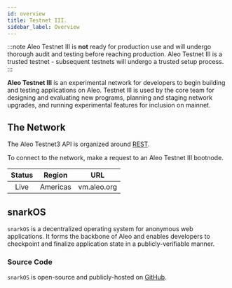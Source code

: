 ```yaml
---
id: overview
title: Testnet III.
sidebar_label: Overview
---
```


:::note
Aleo Testnet III is **not** ready for production use and will undergo thorough audit and testing before reaching production.
Aleo Testnet III is a trusted testnet - subsequent testnets will undergo a trusted setup process.
:::

**Aleo Testnet III** is an experimental network for developers to begin building and testing applications on Aleo.
Testnet III is used by the core team for designing and evaluating new programs, planning and staging network upgrades,
and running experimental features for inclusion on mainnet.

## The Network

The Aleo Testnet3 API is organized around [REST](https://en.wikipedia.org/wiki/Representational_state_transfer).

To connect to the network, make a request to an Aleo Testnet III bootnode.


| Status |  Region  | URL         |
|:------:|:--------:|-------------|
|  Live  | Americas | vm.aleo.org |

[//]: # (#### Americas)

[//]: # (| Live    | Americas      | us2.testnet1.aleo.network |     4131     |   3030   |)

[//]: # (| Live    | Americas      | us3.testnet1.aleo.network |     4131     |   3030   |)

[//]: # (| Live    | Americas      | us4.testnet1.aleo.network |     4131     |   3030   |)

[//]: # (| Live    | Americas      | us5.testnet1.aleo.network |     4131     |   3030   |)

[//]: # ()
[//]: # (#### Europe)

[//]: # ()
[//]: # (| Status  | Region | URL                       | Network Port | RPC Port |)

[//]: # (|:-------:|:------:|---------------------------|:------------:|:--------:|)

[//]: # (| Pending | Europe | eu1.testnet1.aleo.network |     4131     |   3030   |)

[//]: # (| Pending | Europe | eu2.testnet1.aleo.network |     4131     |   3030   |)

[//]: # (| Pending | Europe | eu3.testnet1.aleo.network |     4131     |   3030   |)

[//]: # (| Pending | Europe | eu4.testnet1.aleo.network |     4131     |   3030   |)

[//]: # (| Pending | Europe | eu5.testnet1.aleo.network |     4131     |   3030   |)

[//]: # ()
[//]: # (#### Asia)

[//]: # ()
[//]: # (| Status  | Region | URL                       | Network Port | RPC Port |)

[//]: # (|:-------:|:------:|---------------------------|:------------:|:--------:|)

[//]: # (| Pending | Asia   | as1.testnet1.aleo.network |     4131     |   3030   |)

[//]: # (| Pending | Asia   | as2.testnet1.aleo.network |     4131     |   3030   |)

[//]: # (| Pending | Asia   | as3.testnet1.aleo.network |     4131     |   3030   |)

[//]: # (| Pending | Asia   | as4.testnet1.aleo.network |     4131     |   3030   |)

[//]: # (| Pending | Asia   | as5.testnet1.aleo.network |     4131     |   3030   |)

[//]: # ()

## snarkOS

`snarkOS` is a decentralized operating system for anonymous web applications. It forms the backbone of Aleo and 
enables developers to checkpoint and finalize application state in a publicly-verifiable manner.

### Source Code

`snarkOS` is open-source and publicly-hosted on [GitHub](https://github.com/AleoHQ/snarkOS).

[//]: # (### Run a Full Node)

[//]: # ()
[//]: # (To run a full node and support Aleo, start by following the instructions to [install snarkOS]&#40;01_installation.md&#41;.)
